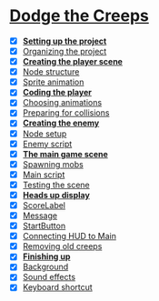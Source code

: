 # [Dodge the Creeps](https://docs.godotengine.org/en/stable/getting_started/first_2d_game/index.html)

- [x] **[Setting up the project](https://docs.godotengine.org/en/stable/getting_started/first_2d_game/01.project_setup.html#setting-up-the-project)**
- [x] [Organizing the project](https://docs.godotengine.org/en/stable/getting_started/first_2d_game/01.project_setup.html#organizing-the-project)
- [x] **[Creating the player scene](https://docs.godotengine.org/en/stable/getting_started/first_2d_game/02.player_scene.html)**
- [x] [Node structure](https://docs.godotengine.org/en/stable/getting_started/first_2d_game/02.player_scene.html#node-structure)
- [x] [Sprite animation](https://docs.godotengine.org/en/stable/getting_started/first_2d_game/02.player_scene.html#sprite-animation)
- [x] **[Coding the player](https://docs.godotengine.org/en/stable/getting_started/first_2d_game/03.coding_the_player.html)**
- [x] [Choosing animations](https://docs.godotengine.org/en/stable/getting_started/first_2d_game/03.coding_the_player.html#choosing-animations)
- [x] [Preparing for collisions](https://docs.godotengine.org/en/stable/getting_started/first_2d_game/03.coding_the_player.html#preparing-for-collisions)
- [x] **[Creating the enemy](https://docs.godotengine.org/en/stable/getting_started/first_2d_game/04.creating_the_enemy.html)**
- [x] [Node setup](https://docs.godotengine.org/en/stable/getting_started/first_2d_game/04.creating_the_enemy.html#node-setup)
- [x] [Enemy script](https://docs.godotengine.org/en/stable/getting_started/first_2d_game/04.creating_the_enemy.html#enemy-script)
- [x] **[The main game scene](https://docs.godotengine.org/en/stable/getting_started/first_2d_game/05.the_main_game_scene.html)**
- [x] [Spawning mobs](https://docs.godotengine.org/en/stable/getting_started/first_2d_game/05.the_main_game_scene.html#spawning-mobs)
- [x] [Main script](https://docs.godotengine.org/en/stable/getting_started/first_2d_game/05.the_main_game_scene.html#main-script)
- [x] [Testing the scene](https://docs.godotengine.org/en/stable/getting_started/first_2d_game/05.the_main_game_scene.html#testing-the-scene)
- [x] **[Heads up display](https://docs.godotengine.org/en/stable/getting_started/first_2d_game/06.heads_up_display.html)**
- [x] [ScoreLabel](https://docs.godotengine.org/en/stable/getting_started/first_2d_game/06.heads_up_display.html#scorelabel)
- [x] [Message](https://docs.godotengine.org/en/stable/getting_started/first_2d_game/06.heads_up_display.html#message)
- [x] [StartButton](https://docs.godotengine.org/en/stable/getting_started/first_2d_game/06.heads_up_display.html#startbutton)
- [x] [Connecting HUD to Main](https://docs.godotengine.org/en/stable/getting_started/first_2d_game/06.heads_up_display.html#connecting-hud-to-main)
- [x] [Removing old creeps](https://docs.godotengine.org/en/stable/getting_started/first_2d_game/06.heads_up_display.html#removing-old-creeps)
- [x] **[Finishing up](https://docs.godotengine.org/en/stable/getting_started/first_2d_game/07.finishing-up.html#)**
- [x] [Background](https://docs.godotengine.org/en/stable/getting_started/first_2d_game/07.finishing-up.html#background)
- [x] [Sound effects](https://docs.godotengine.org/en/stable/getting_started/first_2d_game/07.finishing-up.html#sound-effects)
- [x] [Keyboard shortcut](https://docs.godotengine.org/en/stable/getting_started/first_2d_game/07.finishing-up.html#keyboard-shortcut)
